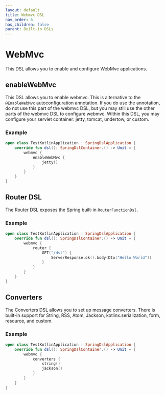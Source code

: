 ```yaml
---
layout: default
title: Webmvc DSL
nav_order: 6
has_children: false
parent: Built-in DSLs
---
```


# WebMvc
This DSL allows you to enable and configure WebMvc applications.

## enableWebMvc
This DSL allows you to enable webmvc. This is alternative to the `@EnableWebMvc` autoconfiguration annotation.
If you do use the annotation, do not use this part of the webmvc DSL, but you may still use the other parts of the webmvc DSL to configure webmvc. Within this DSL, you may configure your servlet container: jetty, tomcat, undertow, or custom.
### Example
```kotlin
open class TestKotlinApplication : SpringDslApplication {
    override fun dsl(): SpringDslContainer.() -> Unit = {
        webmvc {
            enableWebMvc {
                jetty()
            }
        }
    }
}
```

## Router DSL
The Router DSL exposes the Spring built-in `RouterFunctionDsl`.

### Example
```kotlin
open class TestKotlinApplication : SpringDslApplication {
    override fun dsl(): SpringDslContainer.() -> Unit = {
        webmvc {
            router {  
			    GET("/dsl") {  
			        ServerResponse.ok().body(Dto("Hello World"))  
				}  
			}
        }
    }
}
```

## Converters
The Converters DSL allows you to set up message converters. There is built-in support for String, RSS, Atom, Jackson, kotlinx.serialization, form, resource, and custom.

### Example
```kotlin
open class TestKotlinApplication : SpringDslApplication {
    override fun dsl(): SpringDslContainer.() -> Unit = {
        webmvc {
			converters {  
				string()
			    jackson()  
			}
        }
    }
}
```
